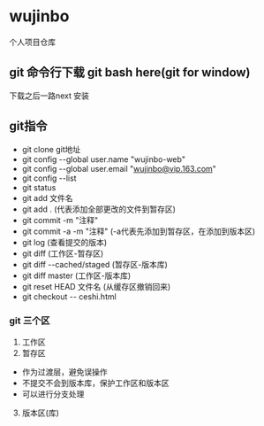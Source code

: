 # wujinbo
个人项目仓库
## git 命令行下载 git bash here(git for window)
下载之后一路next 安装
## git指令
- git clone git地址
- git config --global user.name "wujinbo-web"
- git config --global user.email "wujinbo@vip.163.com"
- git config --list
- git status  
- git add 文件名
- git add .     (代表添加全部更改的文件到暂存区)
- git commit -m "注释"
- git commit -a -m "注释" (-a代表先添加到暂存区，在添加到版本区)
- git log     (查看提交的版本)
- git diff    (工作区-暂存区)
- git diff --cached/staged (暂存区-版本库)
- git diff master  (工作区-版本库)
- git reset HEAD 文件名  (从缓存区撤销回来)
- git checkout -- ceshi.html
### git 三个区
1. 工作区
2. 暂存区
- 作为过渡层，避免误操作
- 不提交不会到版本库，保护工作区和版本区
- 可以进行分支处理
3. 版本区(库)
